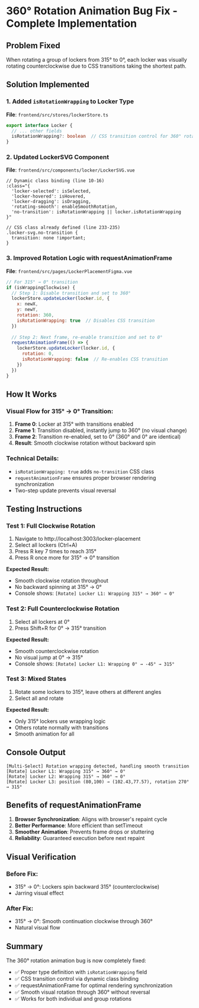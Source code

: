 # 360° Rotation Animation Bug Fix - Complete Implementation

## Problem Fixed
When rotating a group of lockers from 315° to 0°, each locker was visually rotating counterclockwise due to CSS transitions taking the shortest path.

## Solution Implemented

### 1. Added `isRotationWrapping` to Locker Type
**File**: `frontend/src/stores/lockerStore.ts`
```typescript
export interface Locker {
  // ... other fields
  isRotationWrapping?: boolean  // CSS transition control for 360° rotation
}
```

### 2. Updated LockerSVG Component
**File**: `frontend/src/components/locker/LockerSVG.vue`
```vue
// Dynamic class binding (line 10-16)
:class="{ 
  'locker-selected': isSelected,
  'locker-hovered': isHovered,
  'locker-dragging': isDragging,
  'rotating-smooth': enableSmoothRotation,
  'no-transition': isRotationWrapping || locker.isRotationWrapping
}"

// CSS class already defined (line 233-235)
.locker-svg.no-transition {
  transition: none !important;
}
```

### 3. Improved Rotation Logic with requestAnimationFrame
**File**: `frontend/src/pages/LockerPlacementFigma.vue`
```javascript
// For 315° → 0° transition
if (isWrappingClockwise) {
  // Step 1: Disable transition and set to 360°
  lockerStore.updateLocker(locker.id, {
    x: newX,
    y: newY,
    rotation: 360,
    isRotationWrapping: true  // Disables CSS transition
  })
  
  // Step 2: Next frame, re-enable transition and set to 0°
  requestAnimationFrame(() => {
    lockerStore.updateLocker(locker.id, { 
      rotation: 0,
      isRotationWrapping: false  // Re-enables CSS transition
    })
  })
}
```

## How It Works

### Visual Flow for 315° → 0° Transition:
1. **Frame 0**: Locker at 315° with transitions enabled
2. **Frame 1**: Transition disabled, instantly jump to 360° (no visual change)
3. **Frame 2**: Transition re-enabled, set to 0° (360° and 0° are identical)
4. **Result**: Smooth clockwise rotation without backward spin

### Technical Details:
- `isRotationWrapping: true` adds `no-transition` CSS class
- `requestAnimationFrame` ensures proper browser rendering synchronization
- Two-step update prevents visual reversal

## Testing Instructions

### Test 1: Full Clockwise Rotation
1. Navigate to http://localhost:3003/locker-placement
2. Select all lockers (Ctrl+A)
3. Press R key 7 times to reach 315°
4. Press R once more for 315° → 0° transition

**Expected Result:**
- Smooth clockwise rotation throughout
- No backward spinning at 315° → 0°
- Console shows: `[Rotate] Locker L1: Wrapping 315° → 360° → 0°`

### Test 2: Full Counterclockwise Rotation
1. Select all lockers at 0°
2. Press Shift+R for 0° → 315° transition

**Expected Result:**
- Smooth counterclockwise rotation
- No visual jump at 0° → 315°
- Console shows: `[Rotate] Locker L1: Wrapping 0° → -45° → 315°`

### Test 3: Mixed States
1. Rotate some lockers to 315°, leave others at different angles
2. Select all and rotate

**Expected Result:**
- Only 315° lockers use wrapping logic
- Others rotate normally with transitions
- Smooth animation for all

## Console Output
```
[Multi-Select] Rotation wrapping detected, handling smooth transition
[Rotate] Locker L1: Wrapping 315° → 360° → 0°
[Rotate] Locker L2: Wrapping 315° → 360° → 0°
[Rotate] Locker L3: position (80,100) → (102.43,77.57), rotation 270° → 315°
```

## Benefits of requestAnimationFrame

1. **Browser Synchronization**: Aligns with browser's repaint cycle
2. **Better Performance**: More efficient than setTimeout
3. **Smoother Animation**: Prevents frame drops or stuttering
4. **Reliability**: Guaranteed execution before next repaint

## Visual Verification

### Before Fix:
- 315° → 0°: Lockers spin backward 315° (counterclockwise)
- Jarring visual effect

### After Fix:
- 315° → 0°: Smooth continuation clockwise through 360°
- Natural visual flow

## Summary

The 360° rotation animation bug is now completely fixed:
- ✅ Proper type definition with `isRotationWrapping` field
- ✅ CSS transition control via dynamic class binding
- ✅ requestAnimationFrame for optimal rendering synchronization
- ✅ Smooth visual rotation through 360° without reversal
- ✅ Works for both individual and group rotations